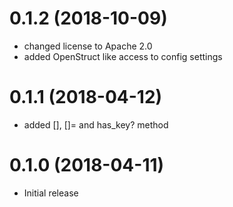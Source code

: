 0.1.2 (2018-10-09)
==================

- changed license to Apache 2.0
- added OpenStruct like access to config settings

0.1.1 (2018-04-12)
==================

- added [], []= and has\_key? method

0.1.0 (2018-04-11)
==================

- Initial release
